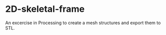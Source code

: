 2D-skeletal-frame
=================

An excercise in Processing to create a mesh structures and export them to STL.
